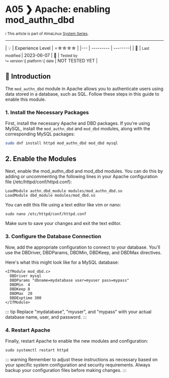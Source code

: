 # A05 ❯ Apache: enabling mod_authn_dbd
<small>ℹ️ This article is part of AlmaLinux [System Series](/series/).</small>
<hr>
| 💡 | Experience Level  | ⭐☆☆☆☆ |
|--- | --------- | --------|
| 📆 | <small>Last modified </small>| 2023-06-07
| 🔧 | <small>Tested by <br> ↳ version \| platform \| date </small>| NOT TESTED YET |
<br> 

## 🌟 Introduction

The `mod_authn_dbd` module in Apache allows you to authenticate users using data stored in a database, such as SQL. Follow these steps in this guide to enable this module.

### 1. Install the Necessary Packages

First, install the necessary Apache and DBD packages. If you're using MySQL, install the `mod_authn_dbd` and `mod_dbd` modules, along with the corresponding MySQL packages:

```bash
sudo dnf install httpd mod_authn_dbd mod_dbd mysql
```

## 2. Enable the Modules

Next, enable the mod_authn_dbd and mod_dbd modules. You can do this by adding or uncommenting the following lines in your Apache configuration file (/etc/httpd/conf/httpd.conf):

```shell
LoadModule authn_dbd_module modules/mod_authn_dbd.so
LoadModule dbd_module modules/mod_dbd.so
```
You can edit this file using a text editor like vim or nano:

```shell
sudo nano /etc/httpd/conf/httpd.conf
```
Make sure to save your changes and exit the text editor.

### 3. Configure the Database Connection

Now, add the appropriate configuration to connect to your database. You'll use the DBDriver, DBDParams, DBDMin, DBDKeep, and DBDMax directives.

Here's what this might look like for a MySQL database:

```shell
<IfModule mod_dbd.c>
  DBDriver mysql
  DBDParams "dbname=mydatabase user=myuser pass=mypass"
  DBDMin  4
  DBDKeep 8
  DBDMax  20
  DBDExptime 300
</IfModule>
```
::: tip
Replace "mydatabase", "myuser", and "mypass" with your actual database name, user, and password.
:::

### 4. Restart Apache

Finally, restart Apache to enable the new modules and configuration:

```shell
sudo systemctl restart httpd
```

::: warning
Remember to adjust these instructions as necessary based on your specific system configuration and security requirements. Always backup your configuration files before making changes. 
:::
